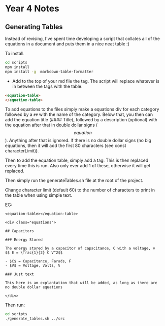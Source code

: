 # Year 4 Notes

## Generating Tables
Instead of revising, I've spent time developing a script that collates all of the equations in a document and puts them in a nice neat table :)

To install:
```bash
cd scripts
npm install
npm install -g  markdown-table-formatter
```

- Add to the top of your md file the tag. The script will replace whatever is in between the tags with the table.
```markdown
<equation-table>
</equation-table>
```

 To add equations to the files simply make a equations div for each category followed by a `##` with the name of the category.
 Below that, you then can add the equation title (#### Title), followed by a description (optional) with the equation after that in
 double dollar signs ($$ equation $$). Anything after that is ignored. If there is no double dollar signs (no big equations, then it
  will add the first 80 characters (see const characterLimit)).
 
 Then to add the equation table, simply add a <equation-table></equation-table> tag. This is then replaced every time this is run. 
 Also only ever add 1 of these, otherwise it will get replaced.
 
 Then simply run the generateTables.sh file at the root of the project.
 
 Change character limit (default 60) to the number of characters to print in the table when using simple text.
 
 EG: 
 ```
 <equation-table></equation-table>
 
 <div class="equations">

 ## Capacitors

 ### Energy Stored
 
 The energy stored by a capacitor of capacitance, C with a voltage, v
 $$ E = \frac{1}{2} C V^2$$
 
 - $C$ = Capacitance, Farads, F
 - $V$ = Voltage, Volts, V
 
 ### Just text
 
 This here is an explantation that will be added, as long as there are no double dollar equations
   
 </div>
 ```

Then run:
```bash
cd scripts
./generate_tables.sh ../src
```
